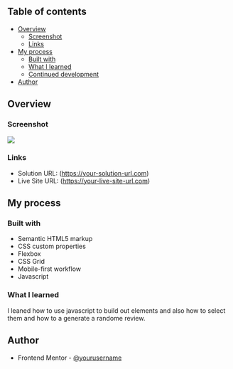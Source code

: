 

## Table of contents

- [Overview](#overview)
  - [Screenshot](#screenshot)
  - [Links](#links)
- [My process](#my-process)
  - [Built with](#built-with)
  - [What I learned](#what-i-learned)
  - [Continued development](#continued-development)
- [Author](#author)




## Overview

### Screenshot

![](./screenshot.jpg)



### Links

- Solution URL: (https://your-solution-url.com)
- Live Site URL: (https://your-live-site-url.com)

## My process

### Built with

- Semantic HTML5 markup
- CSS custom properties
- Flexbox
- CSS Grid
- Mobile-first workflow
- Javascript


### What I learned
I leaned how to use javascript to build out elements and also how to select them and how to a generate a randome review.





## Author

- Frontend Mentor - [@yourusername](https://www.frontendmentor.io/profile/yourusername)



